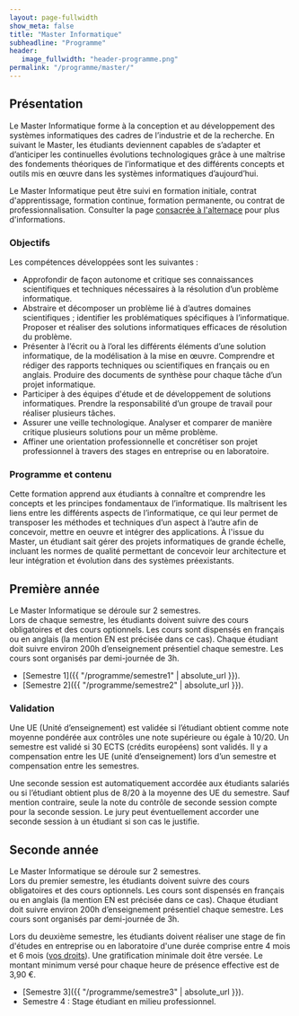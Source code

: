 ```yaml
---
layout: page-fullwidth
show_meta: false
title: "Master Informatique"
subheadline: "Programme"
header:
   image_fullwidth: "header-programme.png"
permalink: "/programme/master/"
---
```


## Présentation 
Le Master Informatique forme à la conception et au développement des systèmes informatiques des cadres de l’industrie et de la recherche. En suivant le Master, les étudiants deviennent capables de s’adapter et d’anticiper les continuelles évolutions technologiques grâce à une maîtrise des fondements théoriques de l’informatique et des différents concepts et outils mis en œuvre dans les systèmes informatiques d’aujourd’hui.

Le Master Informatique peut être suivi en formation initiale, contrat d'apprentissage, formation continue, formation permanente, ou contrat de professionnalisation.
Consulter la page [consacrée à l'alternace](../alternance/) pour plus d'informations.

### Objectifs ###

Les compétences développées sont les suivantes :

 - Approfondir de façon autonome et critique ses connaissances scientifiques et techniques nécessaires à la résolution d’un problème informatique.
 - Abstraire et décomposer un problème lié à d’autres domaines scientifiques ; identifier les problématiques spécifiques à l’informatique. Proposer et réaliser des solutions informatiques efficaces de résolution du problème.
 - Présenter à l’écrit ou à l’oral les différents éléments d’une solution informatique, de la modélisation à la mise en œuvre. Comprendre et rédiger des rapports techniques ou scientifiques en français ou en anglais. Produire des documents de synthèse pour chaque tâche d’un projet informatique.
 - Participer à des équipes d'étude et de développement de solutions informatiques. Prendre la responsabilité d’un groupe de travail pour réaliser plusieurs tâches.
 - Assurer une veille technologique. Analyser et comparer de manière critique plusieurs solutions pour un même problème.
 - Affiner une orientation professionnelle et concrétiser son projet professionnel à travers des stages en entreprise ou en laboratoire.

### Programme et contenu ###

Cette formation apprend aux étudiants à connaître et comprendre les concepts et les principes fondamentaux de l’informatique. Ils maîtrisent les liens entre les différents aspects de l’informatique, ce qui leur permet de transposer les méthodes et techniques d’un aspect à l’autre afin de concevoir, mettre en oeuvre et intégrer des applications.
À l'issue du Master, un étudiant sait gérer des projets informatiques de grande échelle, incluant les normes de qualité permettant de concevoir leur architecture et leur intégration et évolution dans des systèmes préexistants.

## Première année ##

Le Master Informatique se déroule sur 2 semestres.  
Lors de chaque semestre, les étudiants doivent suivre des cours obligatoires et des cours optionnels.
Les cours sont dispensés en français ou en anglais (la mention EN est précisée dans ce cas).
Chaque étudiant doit suivre environ 200h d’enseignement présentiel chaque semestre. Les cours sont organisés par demi-journée de 3h.



- [Semestre 1]({{ "/programme/semestre1"  | absolute_url }}).
- [Semestre 2]({{ "/programme/semestre2"  | absolute_url }}).

### Validation ###

Une UE (Unité d’enseignement) est validée si l’étudiant obtient comme note moyenne pondérée aux contrôles une note supérieure ou égale à 10/20. 
Un semestre est validé si 30 ECTS (crédits européens) sont validés. 
Il y a compensation entre les UE (unité d’enseignement) lors d’un semestre et compensation entre les semestres.

Une seconde session est automatiquement accordée aux étudiants salariés ou si l’étudiant obtient plus de 8/20 à la moyenne des UE du semestre. Sauf mention contraire, seule la note du contrôle de seconde session compte pour la seconde session.
Le jury peut éventuellement accorder une seconde session à un étudiant si son cas le justifie.


## Seconde année ##

Le Master Informatique se déroule sur 2 semestres.  
Lors du premier semestre, les étudiants doivent suivre des cours obligatoires et des cours optionnels.
Les cours sont dispensés en français ou en anglais (la mention EN est précisée dans ce cas).
Chaque étudiant doit suivre environ 200h d’enseignement présentiel chaque semestre. Les cours sont organisés par demi-journée de 3h.

Lors du deuxième semestre, les étudiants doivent réaliser une stage de fin d'études en entreprise ou en laboratoire d'une durée comprise entre 4 mois et 6 mois  ([vos droits](https://www.service-public.fr/particuliers/vosdroits/F16734)).
Une gratification minimale doit être versée. Le montant minimum versé pour chaque heure de présence effective est de 3,90 €.

- [Semestre 3]({{ "/programme/semestre3"  | absolute_url }}).
- Semestre 4 : Stage étudiant en milieu professionnel.

